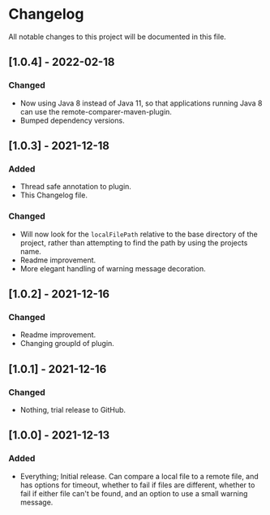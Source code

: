 # Changelog

All notable changes to this project will be documented in this file.


## [1.0.4] - 2022-02-18

### Changed

- Now using Java 8 instead of Java 11, so that applications running Java 8 can use the remote-comparer-maven-plugin.
- Bumped dependency versions.

## [1.0.3] - 2021-12-18

### Added

- Thread safe annotation to plugin.
- This Changelog file.

### Changed

- Will now look for the `localFilePath` relative to the base directory of the project, rather than attempting to find the path by using the projects name.
- Readme improvement.
- More elegant handling of warning message decoration.

## [1.0.2] - 2021-12-16

### Changed

- Readme improvement.
- Changing groupId of plugin.

## [1.0.1] - 2021-12-16

### Changed

- Nothing, trial release to GitHub.

## [1.0.0] - 2021-12-13

### Added
- Everything; Initial release. Can compare a local file to a remote file, and has options for timeout, whether to fail if files are different, whether to fail if either file can't be found, and an option to use a small warning message.
